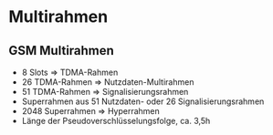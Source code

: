 # Multirahmen

## GSM Multirahmen

- 8 Slots => TDMA-Rahmen
- 26 TDMA-Rahmen => Nutzdaten-Multirahmen
- 51 TDMA-Rahmen => Signalisierungsrahmen
- Superrahmen aus 51 Nutzdaten- oder 26 Signalisierungsrahmen
- 2048 Superrahmen => Hyperrahmen
- Länge der Pseudoverschlüsselungsfolge, ca. 3,5h